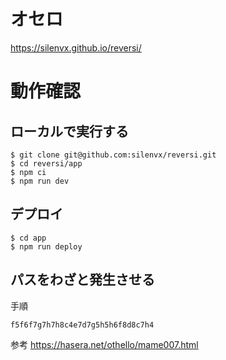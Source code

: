 # オセロ
https://silenvx.github.io/reversi/

# 動作確認
## ローカルで実行する
```
$ git clone git@github.com:silenvx/reversi.git
$ cd reversi/app
$ npm ci
$ npm run dev
```

## デプロイ
```
$ cd app
$ npm run deploy
```

## パスをわざと発生させる
手順
```
f5f6f7g7h7h8c4e7d7g5h5h6f8d8c7h4
```
参考 https://hasera.net/othello/mame007.html
